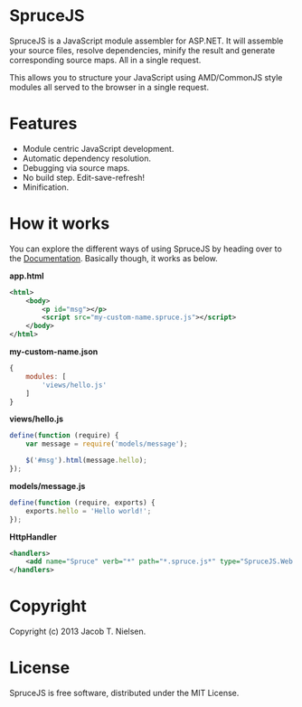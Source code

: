 SpruceJS
========
SpruceJS is a JavaScript module assembler for ASP.NET. It will assemble your source files, resolve dependencies, minify the result and generate corresponding source maps. All in a single request.

This allows you to structure your JavaScript using AMD/CommonJS style modules all served to the browser in a single request.

Features
========
* Module centric JavaScript development.
* Automatic dependency resolution.
* Debugging via source maps.
* No build step. Edit-save-refresh!
* Minification.

How it works
=================
You can explore the different ways of using SpruceJS by heading over to the [Documentation](https://github.com/whoknewdk/SpruceJS/wiki). 
Basically though, it works as below.

**app.html**
```xml
<html>
	<body>
		<p id="msg"></p>
		<script src="my-custom-name.spruce.js"></script>
	</body>
</html>
```

**my-custom-name.json**
```javascript
{
	modules: [
		'views/hello.js'
	]
}
```

**views/hello.js**
```javascript
define(function (require) {
	var message = require('models/message');

	$('#msg').html(message.hello);
});
```

**models/message.js**
```javascript
define(function (require, exports) {
	exports.hello = 'Hello world!';
});
```

**HttpHandler**
```xml
<handlers>
	<add name="Spruce" verb="*" path="*.spruce.js*" type="SpruceJS.Web.SpruceHandler,SpruceJS.Web" />
</handlers>
```

Copyright
=========
Copyright (c) 2013 Jacob T. Nielsen.

License
=======
SpruceJS is free software, distributed under the MIT License.
